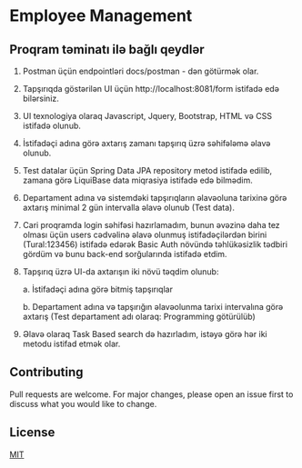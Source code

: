 # Employee Management

## Proqram təminatı ilə bağlı qeydlər

1. Postman üçün endpointləri docs/postman - dən götürmək olar.
2. Tapşırıqda göstərilən UI üçün http://localhost:8081/form istifadə edə bilərsiniz.
3. UI texnologiya olaraq Javascript, Jquery, Bootstrap, HTML və CSS istifadə olunub.
4. İstifadəçi adına görə axtarış zamanı tapşırıq üzrə səhifələmə əlavə olunub.
5. Test datalar üçün Spring Data JPA repository metod istifadə edilib, zamana görə LiquiBase data miqrasiya istifadə edə bilmədim.
6. Departament adına və sistemdəki tapşırıqların əlavəoluna tarixinə görə axtarış minimal 2 gün intervalla əlavə olunub (Test data).
7. Cari proqramda login səhifəsi hazırlamadım, bunun əvəzinə daha tez olması üçün users cədvəlinə əlavə olunmuş istifadəçilərdən birini (Tural:123456) istifadə edərək Basic Auth növündə təhlükəsizlik tədbiri gördüm və bunu back-end sorğularında istifadə etdim.
8. Tapşırıq üzrə UI-da axtarışın iki növü təqdim olunub:

   a. İstifadəçi adına görə bitmiş tapşırıqlar
   
   b. Departament adına və tapşırığın əlavəolunma tarixi intervalına görə axtarış (Test departament adı olaraq: Programming götürülüb)
9. Əlavə olaraq Task Based search də hazırladım, istəyə görə hər iki metodu istifad
etmək olar.
## Contributing

Pull requests are welcome. For major changes, please open an issue first
to discuss what you would like to change.


## License

[MIT](https://choosealicense.com/licenses/mit/)